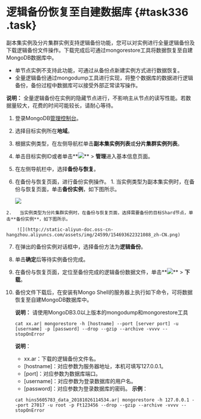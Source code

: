 # 逻辑备份恢复至自建数据库 {#task336 .task}

副本集实例及分片集群实例支持逻辑备份功能，您可以对实例进行全量逻辑备份及下载逻辑备份文件操作。下载完成后可通过mongorestore工具将数据恢复至自建MongoDB数据库中。

-   单节点实例不支持此功能，可通过从备份点新建实例方式进行数据恢复。
-   全量逻辑备份通过mongodump工具进行实现，将整个数据库的数据进行逻辑备份，备份过程中数据库可以接受外部正常读写操作。

**说明：** 全量逻辑备份在实例的隐藏节点进行，不影响主从节点的读写性能。若数据量较大，花费的时间可能较长，请耐心等待。

1.   登录MongoDB[管理控制台](https://mongodb.console.aliyun.com/#/mongodb/list)。 
2.  选择目标实例所在**地域**。 
3.   根据实例类型，在左侧导航栏单击**副本集实例列表**或**分片集群实例列表**。 
4.  单击目标实例ID或者单击**![](http://static-aliyun-doc.oss-cn-hangzhou.aliyuncs.com/assets/img/6723/154693622313851_zh-CN.png)** \> **管理**进入基本信息页面。 
5.   在左侧导航栏中，选择**备份与恢复**。 
6.   在备份与恢复页面，进行备份实例操作。 
    1.   当实例类型为副本集实例时，在备份与恢复页面，单击**备份实例**，如下图所示。 

        ![](http://static-aliyun-doc.oss-cn-hangzhou.aliyuncs.com/assets/img/24599/154693622321087_zh-CN.png)

    2.   当实例类型为分片集群实例时，在备份与恢复页面，选择需要备份的目标Shard节点，单击**备份实例**，如下图所示。 

        ![](http://static-aliyun-doc.oss-cn-hangzhou.aliyuncs.com/assets/img/24599/154693622321088_zh-CN.png)

7.   在弹出的备份实例对话框中，选择备份方法为**逻辑备份**。 
8.   单击**确定**后等待实例备份完成。 
9.  在备份与恢复页面，定位至备份完成的逻辑备份数据文件，单击**![](http://static-aliyun-doc.oss-cn-hangzhou.aliyuncs.com/assets/img/6723/154693622313851_zh-CN.png)** \> **下载**。 
10. 备份文件下载后，在安装有Mongo Shell的服务器上执行如下命令，可将数据恢复至自建MongoDB数据库中。 

    **说明：** 请使用MongoDB3.0以上版本的mongodump和mongorestore工具

    ```
    cat xx.ar| mongorestore -h [hostname] --port [server port] -u [username] -p [password] --drop --gzip --archive -vvvv --stopOnError
    ```

    **说明**：

    -   xx.ar：下载的逻辑备份文件名。
    -   \[hostname\]：对应参数为服务器地址，本机可填写127.0.0.1。
    -   \[port\]：对应参数为数据库端口。
    -   \[username\]：对应参数为登录数据库的用户名。
    -   \[password\]：对应参数为登录数据库的密码。
    **示例**：

    ```
    cat hins5605783_data_20181026114534.ar| mongorestore -h 127.0.0.1 --port 27017 -u root -p Ft123456 --drop --gzip --archive -vvvv --stopOnError
    ```


